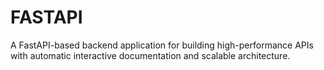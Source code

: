 # FASTAPI
A FastAPI-based backend application for building high-performance APIs with automatic interactive documentation and scalable architecture.
